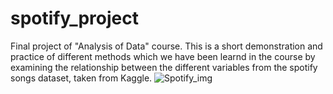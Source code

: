 # spotify_project
Final project of "Analysis of Data" course.
This is a short demonstration and practice of different methods which we have been learnd in the course by examining the relationship between the different variables from the spotify songs dataset, taken from Kaggle.
![Spotify_img](https://user-images.githubusercontent.com/65973090/95604909-e4ff3200-0a60-11eb-9feb-42d4e2442679.png)
